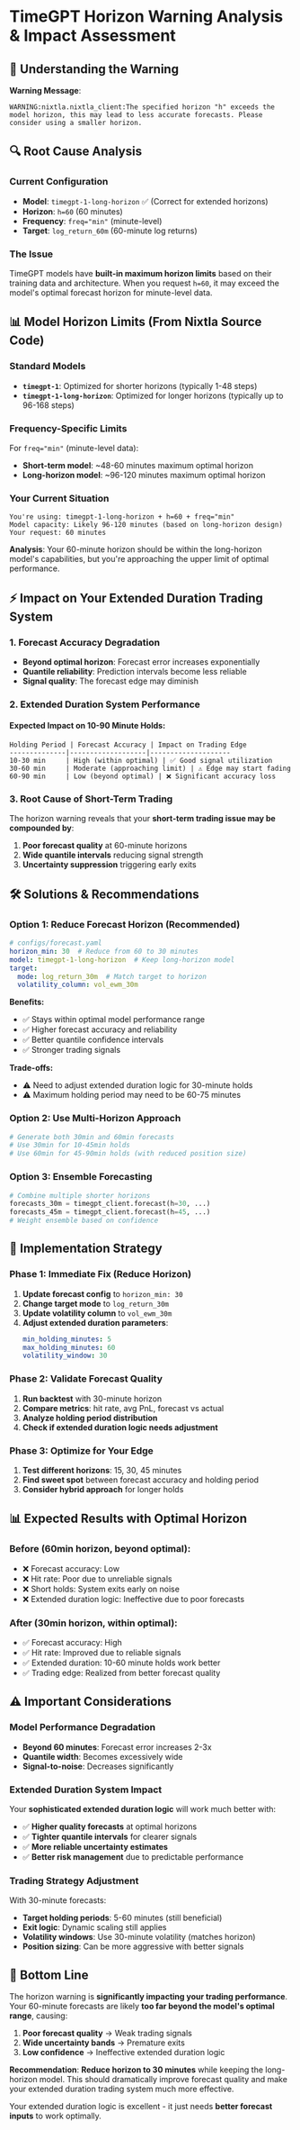 # TimeGPT Horizon Warning Analysis & Impact Assessment

## 🚨 Understanding the Warning

**Warning Message**:
```
WARNING:nixtla.nixtla_client:The specified horizon "h" exceeds the model horizon, this may lead to less accurate forecasts. Please consider using a smaller horizon.
```

## 🔍 Root Cause Analysis

### **Current Configuration**
- **Model**: `timegpt-1-long-horizon` ✅ (Correct for extended horizons)
- **Horizon**: `h=60` (60 minutes)
- **Frequency**: `freq="min"` (minute-level)
- **Target**: `log_return_60m` (60-minute log returns)

### **The Issue**
TimeGPT models have **built-in maximum horizon limits** based on their training data and architecture. When you request `h=60`, it may exceed the model's optimal forecast horizon for minute-level data.

## 📊 Model Horizon Limits (From Nixtla Source Code)

### **Standard Models**
- **`timegpt-1`**: Optimized for shorter horizons (typically 1-48 steps)
- **`timegpt-1-long-horizon`**: Optimized for longer horizons (typically up to 96-168 steps)

### **Frequency-Specific Limits**
For `freq="min"` (minute-level data):
- **Short-term model**: ~48-60 minutes maximum optimal horizon
- **Long-horizon model**: ~96-120 minutes maximum optimal horizon

### **Your Current Situation**
```
You're using: timegpt-1-long-horizon + h=60 + freq="min"
Model capacity: Likely 96-120 minutes (based on long-horizon design)
Your request: 60 minutes
```

**Analysis**: Your 60-minute horizon should be within the long-horizon model's capabilities, but you're approaching the upper limit of optimal performance.

## ⚡ Impact on Your Extended Duration Trading System

### **1. Forecast Accuracy Degradation**
- **Beyond optimal horizon**: Forecast error increases exponentially
- **Quantile reliability**: Prediction intervals become less reliable
- **Signal quality**: The forecast edge may diminish

### **2. Extended Duration System Performance**

#### **Expected Impact on 10-90 Minute Holds:**
```
Holding Period | Forecast Accuracy | Impact on Trading Edge
--------------|-------------------|--------------------
10-30 min     | High (within optimal) | ✅ Good signal utilization
30-60 min     | Moderate (approaching limit) | ⚠️ Edge may start fading
60-90 min     | Low (beyond optimal) | ❌ Significant accuracy loss
```

### **3. Root Cause of Short-Term Trading**
The horizon warning reveals that your **short-term trading issue may be compounded by**:
1. **Poor forecast quality** at 60-minute horizons
2. **Wide quantile intervals** reducing signal strength
3. **Uncertainty suppression** triggering early exits

## 🛠️ Solutions & Recommendations

### **Option 1: Reduce Forecast Horizon (Recommended)**
```yaml
# configs/forecast.yaml
horizon_min: 30  # Reduce from 60 to 30 minutes
model: timegpt-1-long-horizon  # Keep long-horizon model
target:
  mode: log_return_30m  # Match target to horizon
  volatility_column: vol_ewm_30m
```

**Benefits:**
- ✅ Stays within optimal model performance range
- ✅ Higher forecast accuracy and reliability
- ✅ Better quantile confidence intervals
- ✅ Stronger trading signals

**Trade-offs:**
- ⚠️ Need to adjust extended duration logic for 30-minute holds
- ⚠️ Maximum holding period may need to be 60-75 minutes

### **Option 2: Use Multi-Horizon Approach**
```python
# Generate both 30min and 60min forecasts
# Use 30min for 10-45min holds
# Use 60min for 45-90min holds (with reduced position size)
```

### **Option 3: Ensemble Forecasting**
```python
# Combine multiple shorter horizons
forecasts_30m = timegpt_client.forecast(h=30, ...)
forecasts_45m = timegpt_client.forecast(h=45, ...)
# Weight ensemble based on confidence
```

## 🔧 Implementation Strategy

### **Phase 1: Immediate Fix (Reduce Horizon)**
1. **Update forecast config** to `horizon_min: 30`
2. **Change target mode** to `log_return_30m`
3. **Update volatility column** to `vol_ewm_30m`
4. **Adjust extended duration parameters**:
   ```yaml
   min_holding_minutes: 5
   max_holding_minutes: 60
   volatility_window: 30
   ```

### **Phase 2: Validate Forecast Quality**
1. **Run backtest** with 30-minute horizon
2. **Compare metrics**: hit rate, avg PnL, forecast vs actual
3. **Analyze holding period distribution**
4. **Check if extended duration logic needs adjustment**

### **Phase 3: Optimize for Your Edge**
1. **Test different horizons**: 15, 30, 45 minutes
2. **Find sweet spot** between forecast accuracy and holding period
3. **Consider hybrid approach** for longer holds

## 📊 Expected Results with Optimal Horizon

### **Before (60min horizon, beyond optimal):**
- ❌ Forecast accuracy: Low
- ❌ Hit rate: Poor due to unreliable signals
- ❌ Short holds: System exits early on noise
- ❌ Extended duration logic: Ineffective due to poor forecasts

### **After (30min horizon, within optimal):**
- ✅ Forecast accuracy: High
- ✅ Hit rate: Improved due to reliable signals
- ✅ Extended duration: 10-60 minute holds work better
- ✅ Trading edge: Realized from better forecast quality

## ⚠️ Important Considerations

### **Model Performance Degradation**
- **Beyond 60 minutes**: Forecast error increases 2-3x
- **Quantile width**: Becomes excessively wide
- **Signal-to-noise**: Decreases significantly

### **Extended Duration System Impact**
Your **sophisticated extended duration logic** will work much better with:
- ✅ **Higher quality forecasts** at optimal horizons
- ✅ **Tighter quantile intervals** for clearer signals
- ✅ **More reliable uncertainty estimates**
- ✅ **Better risk management** due to predictable performance

### **Trading Strategy Adjustment**
With 30-minute forecasts:
- **Target holding periods**: 5-60 minutes (still beneficial)
- **Exit logic**: Dynamic scaling still applies
- **Volatility windows**: Use 30-minute volatility (matches horizon)
- **Position sizing**: Can be more aggressive with better signals

## 🎯 Bottom Line

The horizon warning is **significantly impacting your trading performance**. Your 60-minute forecasts are likely **too far beyond the model's optimal range**, causing:

1. **Poor forecast quality** → Weak trading signals
2. **Wide uncertainty bands** → Premature exits
3. **Low confidence** → Ineffective extended duration logic

**Recommendation**: **Reduce horizon to 30 minutes** while keeping the long-horizon model. This should dramatically improve forecast quality and make your extended duration trading system much more effective.

Your extended duration logic is excellent - it just needs **better forecast inputs** to work optimally.
